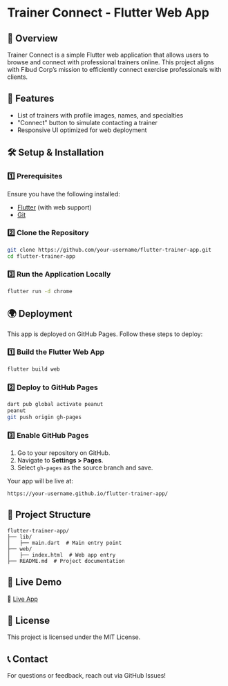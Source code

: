 # Trainer Connect - Flutter Web App

## 🚀 Overview
Trainer Connect is a simple Flutter web application that allows users to browse and connect with professional trainers online. This project aligns with Fibud Corp’s mission to efficiently connect exercise professionals with clients.

## 🎯 Features
- List of trainers with profile images, names, and specialties
- "Connect" button to simulate contacting a trainer
- Responsive UI optimized for web deployment

## 🛠️ Setup & Installation
### 1️⃣ Prerequisites
Ensure you have the following installed:
- [Flutter](https://flutter.dev/docs/get-started/install) (with web support)
- [Git](https://git-scm.com/downloads)

### 2️⃣ Clone the Repository
```bash
git clone https://github.com/your-username/flutter-trainer-app.git
cd flutter-trainer-app
```

### 3️⃣ Run the Application Locally
```bash
flutter run -d chrome
```

## 🌍 Deployment
This app is deployed on GitHub Pages. Follow these steps to deploy:

### 1️⃣ Build the Flutter Web App
```bash
flutter build web
```

### 2️⃣ Deploy to GitHub Pages
```bash
dart pub global activate peanut
peanut
git push origin gh-pages
```

### 3️⃣ Enable GitHub Pages
1. Go to your repository on GitHub.
2. Navigate to **Settings > Pages**.
3. Select `gh-pages` as the source branch and save.

Your app will be live at:
```
https://your-username.github.io/flutter-trainer-app/
```

## 📂 Project Structure
```
flutter-trainer-app/
├── lib/
│   ├── main.dart  # Main entry point
├── web/
│   ├── index.html  # Web app entry
├── README.md  # Project documentation
```

## 📌 Live Demo
🔗 [Live App](https://your-username.github.io/flutter-trainer-app/)

## 📜 License
This project is licensed under the MIT License.

## 📞 Contact
For questions or feedback, reach out via GitHub Issues!
